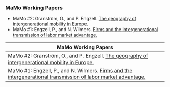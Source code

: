 ### MaMo Working Papers
- MaMo #2: Granström, O., and P. Engzell. [The geography of intergenerational mobility in Europe.](https://osf.io/preprints/socarxiv/gzwha)
- MaMo #1: Engzell, P., and N. Wilmers. [Firms and the intergenerational transmission of labor market advantage.](https://osf.io/preprints/socarxiv/mv3e9)

| **MaMo Working Papers** |
| ------ |
| MaMo #2: Granström, O., and P. Engzell. [The geography of intergenerational mobility in Europe.](https://osf.io/preprints/socarxiv/gzwha) |
| MaMo #1: Engzell, P., and N. Wilmers. [Firms and the intergenerational transmission of labor market advantage.](https://osf.io/preprints/socarxiv/mv3e9) |
